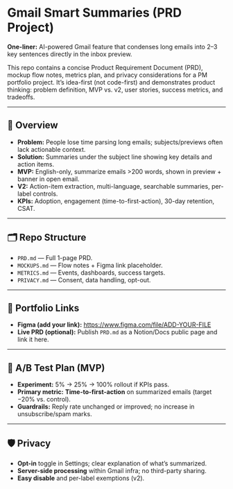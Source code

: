 # Gmail Smart Summaries (PRD Project)

**One-liner:** AI-powered Gmail feature that condenses long emails into 2–3 key sentences directly in the inbox preview.

This repo contains a concise Product Requirement Document (PRD), mockup flow notes, metrics plan, and privacy considerations
for a PM portfolio project. It’s idea-first (not code-first) and demonstrates product thinking: problem definition, MVP vs. v2,
user stories, success metrics, and tradeoffs.

---

## 📌 Overview
- **Problem:** People lose time parsing long emails; subjects/previews often lack actionable context.
- **Solution:** Summaries under the subject line showing key details and action items.
- **MVP:** English-only, summarize emails >200 words, shown in preview + banner in open email.
- **V2:** Action-item extraction, multi-language, searchable summaries, per-label controls.
- **KPIs:** Adoption, engagement (time-to-first-action), 30-day retention, CSAT.

---

## 🗂 Repo Structure
- `PRD.md` — Full 1-page PRD.
- `MOCKUPS.md` — Flow notes + Figma link placeholder.
- `METRICS.md` — Events, dashboards, success targets.
- `PRIVACY.md` — Consent, data handling, opt-out.

---

## 🔗 Portfolio Links
- **Figma (add your link):** https://www.figma.com/file/ADD-YOUR-FILE
- **Live PRD (optional):** Publish `PRD.md` as a Notion/Docs public page and link it here.

---

## 🧪 A/B Test Plan (MVP)
- **Experiment:** 5% → 25% → 100% rollout if KPIs pass.
- **Primary metric:** **Time-to-first-action** on summarized emails (target −20% vs. control).
- **Guardrails:** Reply rate unchanged or improved; no increase in unsubscribe/spam marks.

---

## 🛡 Privacy
- **Opt-in** toggle in Settings; clear explanation of what’s summarized.
- **Server-side processing** within Gmail infra; no third-party sharing.
- **Easy disable** and per-label exemptions (v2).

